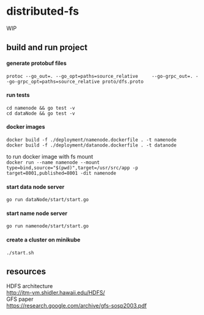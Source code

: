 # distributed-fs

WIP 

## build and run project

#### generate protobuf files
`protoc --go_out=. --go_opt=paths=source_relative     --go-grpc_out=. --go-grpc_opt=paths=source_relative proto/dfs.proto`  

#### run tests
`cd namenode && go test -v`  
`cd dataNode && go test -v`


#### docker images
`docker build -f ./deployment/namenode.dockerfile . -t namenode`  
`docker build -f ./deployment/datanode.dockerfile . -t datanode`


to run docker image with fs mount  
`docker run --name namenode --mount type=bind,source="$(pwd)",target=/usr/src/app -p target=8001,published=8001 -dit namenode`


#### start data node server
`go run dataNode/start/start.go`

#### start name node server
`go run namenode/start/start.go`


#### create a cluster on minikube
`./start.sh`


## resources
HDFS architecture  
http://itm-vm.shidler.hawaii.edu/HDFS/  
GFS paper  
https://research.google.com/archive/gfs-sosp2003.pdf